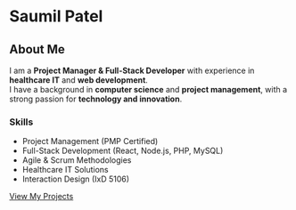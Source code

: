 # Saumil Patel

## About Me  
I am a **Project Manager & Full-Stack Developer** with experience in **healthcare IT** and **web development**.  
I have a background in **computer science** and **project management**, with a strong passion for **technology and innovation**.  

### Skills  
- Project Management (PMP Certified)  
- Full-Stack Development (React, Node.js, PHP, MySQL)  
- Agile & Scrum Methodologies  
- Healthcare IT Solutions  
- Interaction Design (IxD 5106)  

[View My Projects](projects.md)
